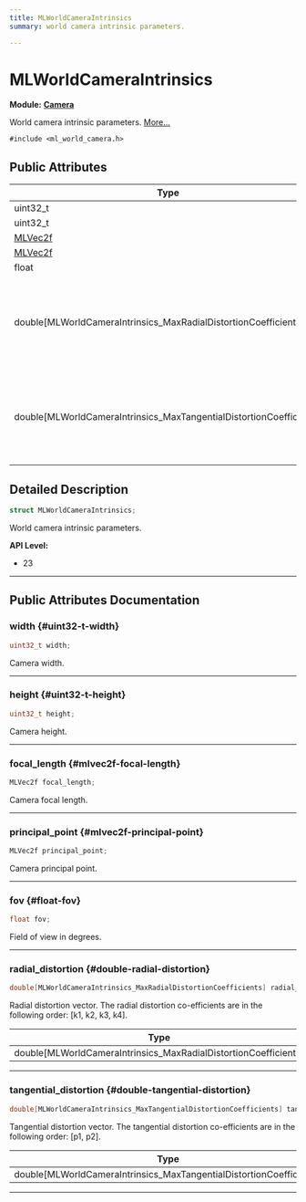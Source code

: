 ```yaml
---
title: MLWorldCameraIntrinsics
summary: world camera intrinsic parameters. 

---
```


# MLWorldCameraIntrinsics

**Module:** **[Camera](/versioned_docs/version-22-May-2023/api-ref/api/Modules/group___camera/group___camera.md)**



World camera intrinsic parameters.  [More...](#detailed-description)


`#include <ml_world_camera.h>`

## Public Attributes

| Type           | Name           |
| -------------- | -------------- |
| uint32_t | **[width](/versioned_docs/version-22-May-2023/api-ref/api/Modules/group___camera/struct_m_l_world_camera_intrinsics.md#uint32-t-width)**  |
| uint32_t | **[height](/versioned_docs/version-22-May-2023/api-ref/api/Modules/group___camera/struct_m_l_world_camera_intrinsics.md#uint32-t-height)**  |
| [MLVec2f](/versioned_docs/version-22-May-2023/api-ref/api/Modules/group___common/struct_m_l_vec2f.md) | **[focal_length](/versioned_docs/version-22-May-2023/api-ref/api/Modules/group___camera/struct_m_l_world_camera_intrinsics.md#mlvec2f-focal-length)**  |
| [MLVec2f](/versioned_docs/version-22-May-2023/api-ref/api/Modules/group___common/struct_m_l_vec2f.md) | **[principal_point](/versioned_docs/version-22-May-2023/api-ref/api/Modules/group___camera/struct_m_l_world_camera_intrinsics.md#mlvec2f-principal-point)**  |
| float | **[fov](/versioned_docs/version-22-May-2023/api-ref/api/Modules/group___camera/struct_m_l_world_camera_intrinsics.md#float-fov)**  |
| double[MLWorldCameraIntrinsics_MaxRadialDistortionCoefficients] | **[radial_distortion](/versioned_docs/version-22-May-2023/api-ref/api/Modules/group___camera/struct_m_l_world_camera_intrinsics.md#double-radial-distortion)** <br></br>Radial distortion vector. The radial distortion co-efficients are in the following order: [k1, k2, k3, k4].  |
| double[MLWorldCameraIntrinsics_MaxTangentialDistortionCoefficients] | **[tangential_distortion](/versioned_docs/version-22-May-2023/api-ref/api/Modules/group___camera/struct_m_l_world_camera_intrinsics.md#double-tangential-distortion)** <br></br>Tangential distortion vector. The tangential distortion co-efficients are in the following order: [p1, p2].  |

## Detailed Description

```cpp
struct MLWorldCameraIntrinsics;
```

World camera intrinsic parameters. 




**API Level:**
  * 23




-----------
## Public Attributes Documentation

### width {#uint32-t-width}

```cpp
uint32_t width;
```


Camera width. 





-----------

### height {#uint32-t-height}

```cpp
uint32_t height;
```


Camera height. 





-----------

### focal_length {#mlvec2f-focal-length}

```cpp
MLVec2f focal_length;
```


Camera focal length. 





-----------

### principal_point {#mlvec2f-principal-point}

```cpp
MLVec2f principal_point;
```


Camera principal point. 





-----------

### fov {#float-fov}

```cpp
float fov;
```


Field of view in degrees. 





-----------

### radial_distortion {#double-radial-distortion}

```cpp
double[MLWorldCameraIntrinsics_MaxRadialDistortionCoefficients] radial_distortion;
```

Radial distortion vector. The radial distortion co-efficients are in the following order: [k1, k2, k3, k4]. 


| Type | Description |
|--|--|
| double[MLWorldCameraIntrinsics_MaxRadialDistortionCoefficients] | [MLWorldCameraIntrinsics_MaxRadialDistortionCoefficients] |






-----------

### tangential_distortion {#double-tangential-distortion}

```cpp
double[MLWorldCameraIntrinsics_MaxTangentialDistortionCoefficients] tangential_distortion;
```

Tangential distortion vector. The tangential distortion co-efficients are in the following order: [p1, p2]. 


| Type | Description |
|--|--|
| double[MLWorldCameraIntrinsics_MaxTangentialDistortionCoefficients] | [MLWorldCameraIntrinsics_MaxTangentialDistortionCoefficients] |






-----------


